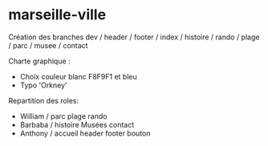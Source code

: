 # marseille-ville

Création des branches dev / header / footer / index / histoire / rando / plage / parc / musee / contact

Charte graphique : 
 - Choix couleur blanc F8F9F1 et bleu
 - Typo 'Orkney'
 
 Repartition des roles:

 - William / parc plage rando
 - Barbaba / histoire Musées contact
 - Anthony / accueil header footer bouton
